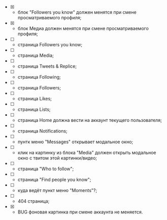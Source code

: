 - [x] - блок "Followers you know" должен менятся при смене просматриваемого профиля;
- [x] - блок Медиа должен менятся при смене просматриваемого профиля;
- [ ] - страница Followers you know;
- [ ] - страница Media;
- [ ] - страница Tweets & Replice;
- [ ] - страница Following;
- [ ] - страница Followers;
- [ ] - страница Likes;
- [ ] - страница Lists;
- [ ] - страница Home должна вести на аккаунт текущего пользователя;
- [ ] - страница Notifications;
- [ ] - пунтк меню "Messages" открывает модальное окно;
- [ ] - клик на картинку из блока "Media" должен открыть модальное окно с твитом этой картинки/видео;
- [ ] - страница "Who to follow";
- [ ] - страница "Find people you know";
- [ ] - куда ведёт пункт меню "Moments"?;
- [ ] - 404 страница;
- [x] - BUG фоновая картинка при смене аккаунта не меняется.
